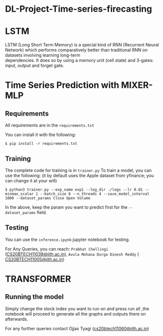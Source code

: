 # DL-Project-Time-series-firecasting

# LSTM

LSTM (Long Short Term Memory) is a special kind of RNN (Recurrent Neural Network) which 
performs comparatively better than traditional RNN on datasets involving learning long-term  
dependencies. It does so by using a memory unit (cell state) and 3-gates: input, output and 
forget gate.

# Time Series Prediction with MIXER-MLP

## Requirements
All requirements are in the `requirements.txt`

You can install it with the following:
```
$ pip install -r requirements.txt
```

## Training
The complete code for training is in `trainer.py`
To train a model, you can use the following: (it by default uses the Apple dataset from yfinance; you can change it at your will)
```
$ python3 trainer.py --exp_name exp1 --log_dir ./logs --lr 0.01 --minmax_scalar 1 --batch_size 8 --n_threads 4 --save_model_interval 1000 --dataset_params Close Open Volume
```

In the above, keep the param you want to predict first for the `--dataset_params` field.

## Testing

You can use the `inference.ipynb` jupyter notebook for testing.


For Any Queries, you can reach: `Prabhat Chellingi` (CS20BTECH11038@iith.ac.in), `Avula Mohana Durga Dinesh Reddy` (
CS20BTECH11005@iith.ac.in)

# TRANSFORMER
## Running the model
Simply change the stock index you want to run on and press run all ,the notebook will proceed to generate all the graphs and outputs there on afterwards.

For any further queries contact Ojjas Tyagi (cs20btech11060@iith.ac.in)
